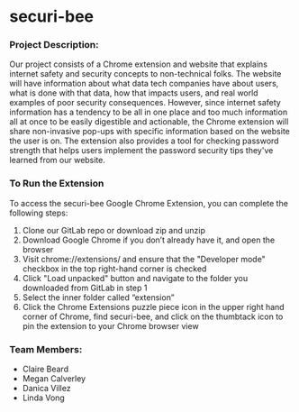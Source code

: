 # securi-bee
 
### Project Description:
Our project consists of a Chrome extension and website that explains internet safety and security concepts to 
non-technical folks. The website will have information about what data tech companies have about users, what is done with 
that data, how that impacts users, and real world examples of poor security consequences. However, since internet safety 
information has a tendency to be all in one place and too much information all at once to be easily digestible and actionable, 
the Chrome extension will share non-invasive pop-ups with specific information based on the website the user is on. The extension
also provides a tool for checking password strength that helps users implement the password security tips they've learned from our website.

### To Run the Extension
To access the securi-bee Google Chrome Extension, you can complete the following steps:

1. Clone our GitLab repo or download zip and unzip 
2. Download Google Chrome if you don’t already have it, and open the browser
3. Visit chrome://extensions/ and ensure that the "Developer mode" checkbox in the top right-hand corner is checked
4. Click "Load unpacked" button and navigate to the folder you downloaded from GitLab in step 1
5. Select the inner folder called “extension”
6. Click the Chrome Extensions puzzle piece icon in the upper right hand corner of Chrome, find securi-bee, and click on the thumbtack icon to pin the extension to your Chrome browser view

### Team Members:
* Claire Beard  
* Megan Calverley  
* Danica Villez
* Linda Vong